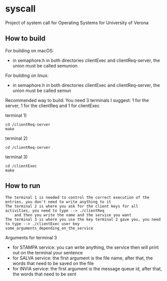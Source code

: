 # syscall
Project of system call for Operating Systems for University of Verona


## How to build
For building on macOS:
- in semaphore.h in both directories clientExec and clientReq-server, the union must be called semunion

For building on linux:
- in semaphore.h in both directories clientExec and clientReq-server, the union must be called semun


Recommended way to build:
    You need 3 terminals I suggest: 1 for the server, 1 for the clientReq and 1 for clientExec

terminal 1)

```
cd /clientReq-server
make
```

terminal 2) 

```
cd /clientReq-server
```

terminal 3)

```
cd /clientExec
make
```


## How to run
    The terminal 1 is needed to control the correct execution of the entries, you don't need to write anything to it
    The terminal 2 is where you ask for the client keys for all activities, you need to type --> ./clientReq
        and then you write the name and the service you want
    The terminal 3 is where you use the key terminal 2 gave you, you need to type --> ./clientExec user key some_arguments_depending_on_the_service

Arguments for terminal 3
* for STAMPA service: you can write anything, the service then will print out on the terminal your sentence
* for SALVA service: the first argument is the file name, after that, the words that need to be saved on the file
* for INVIA service: the first argument is the message queue id, after that, the words that need to be sent
